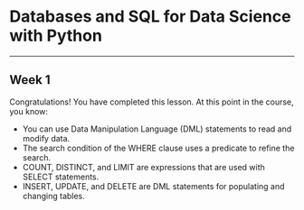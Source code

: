 # Databases and SQL for Data Science with Python
-----

## Week 1

Congratulations! You have completed this lesson. At this point in the course, you know: 

- You can use Data Manipulation Language (DML) statements to read and modify data. 
- The search condition of the WHERE clause uses a predicate to refine the search. 
- COUNT, DISTINCT, and LIMIT are expressions that are used with SELECT statements. 
- INSERT, UPDATE, and DELETE are DML statements for populating and changing tables. 
